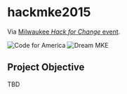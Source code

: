 # hackmke2015

Via [Milwaukee _Hack for Change_ event](http://hackforchange.org/events/milwaukee-national-day-event/).

![Code for America](http://hackforchange.org/wp-content/uploads/2015/04/CfA_logo_lg-160x64.png)
![Dream MKE](http://hackforchange.org/wp-content/uploads/2015/04/540941_451832678219276_661996940_n-160x160.png)

## Project Objective

TBD
